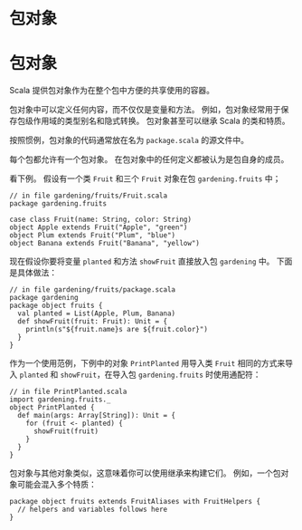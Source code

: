 # 包对象

# 包对象

Scala 提供包对象作为在整个包中方便的共享使用的容器。

包对象中可以定义任何内容，而不仅仅是变量和方法。 例如，包对象经常用于保存包级作用域的类型别名和隐式转换。 包对象甚至可以继承 Scala 的类和特质。

按照惯例，包对象的代码通常放在名为 `package.scala` 的源文件中。

每个包都允许有一个包对象。 在包对象中的任何定义都被认为是包自身的成员。

看下例。 假设有一个类 `Fruit` 和三个 `Fruit` 对象在包 `gardening.fruits` 中；

```
// in file gardening/fruits/Fruit.scala
package gardening.fruits

case class Fruit(name: String, color: String)
object Apple extends Fruit("Apple", "green")
object Plum extends Fruit("Plum", "blue")
object Banana extends Fruit("Banana", "yellow")
```

现在假设你要将变量 `planted` 和方法 `showFruit` 直接放入包 `gardening` 中。 下面是具体做法：

```
// in file gardening/fruits/package.scala
package gardening
package object fruits {
  val planted = List(Apple, Plum, Banana)
  def showFruit(fruit: Fruit): Unit = {
    println(s"${fruit.name}s are ${fruit.color}")
  }
}
```

作为一个使用范例，下例中的对象 `PrintPlanted` 用导入类 `Fruit` 相同的方式来导入 `planted` 和 `showFruit`，在导入包 `gardening.fruits` 时使用通配符：

```
// in file PrintPlanted.scala
import gardening.fruits._
object PrintPlanted {
  def main(args: Array[String]): Unit = {
    for (fruit <- planted) {
      showFruit(fruit)
    }
  }
}
```

包对象与其他对象类似，这意味着你可以使用继承来构建它们。 例如，一个包对象可能会混入多个特质：

```
package object fruits extends FruitAliases with FruitHelpers {
  // helpers and variables follows here
}
```